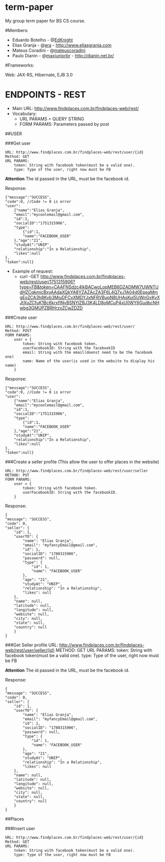 term-paper
==========

My group term paper for BS CS course.

#Members:
* Eduardo Botelho - @[EdKnight](https://github.com/EdKnight)
* Elias Granja - @[era](https://github.com/era) - http://www.eliasgranja.com 
* Mateus Coradini - @[mateuscoradini](https://github.com/mateuscoradini)
* Paulo Dianin - @[maxjuniorbr](https://github.com/maxjuniorbr) -  http://dianin.net.br/



#Frameworks:

Web: JAX-RS, Hibernate, EJB 3.0

ENDPOINTS - REST
==========

* Main URL: http://www.findplaces.com.br/findplaces-web/rest/
* Vocabulary:
	* URL PARAMS = QUERY STRING
	* FORM PARAMS: Parameters passed by post

##USER 

###Get user

	URL: http://www.findplaces.com.br/findplaces-web/rest/user/{id}
	Method: GET
	URL PARAMS:
		token: String with facebook token(must be a valid one).
		type: Type of the user, right now must be FB

**Attention** The id passed in the URL, must be the facebook id.

Response:
	
	{"message":"SUCCESS",
	"code":0, //Code != 0 is error	
	"user":
		{"name":"Elias Granja",
		"email":"mycoolemail@gmail.com",
		"id":1,
		"socialID":"1751315906",
		"type":
			{"id":1,
			"name":"FACEBOOK_USER"
		},"age":"21",
		"studyAt":"UNIP",
		"relationship":"In a Relationship",
		"likes":null
	},
	"token":null}

* Example of request:
	* curl -GET http://www.findplaces.com.br/findplaces-web/rest/user/1751315906?type=FB&token=CAAFNSdzc4IkBACwoLopMEB6DZADMW7UWNTUdHZCqkmicBxyAAdaXQkYA8YZAZAcZA3F6L4Q7xJ1A04d0EpeaMmgEoZCA3h8Kvb3MiuDFCvXMDYJxNFRVBupN8UHAsKul5UWnGvKyXJtXuZCfuK1Bc6krxfINyBSNYlZBJ3K4LD8oMCuP4xU0WY6GudbcNHwbg3GMUPZBRHrzxZCwZDZD
	
###Create user

	URL: http://www.findplaces.com.br/findplaces-web/rest/user/
	Method: POST
	FORM PARAMS:
		user = {
			token: String with facebook token.
			userFacebookID: String with the facebookID
			email: String with the email(doenst need to be the facebook one)
			name: Name of the user(is used in the website to display his name)
		}

Response:
	
	{"message":"SUCCESS",
	"code":0, //Code != 0 is error	
	"user":
		{"name":"Elias Granja",
		"email":"mycoolemail@gmail.com",
		"id":1,
		"socialID":"1751315906",
		"type":
			{"id":1,
			"name":"FACEBOOK_USER"
		},"age":"21",
		"studyAt":"UNIP",
		"relationship":"In a Relationship",
		"likes":null
	},
	"token":null}
	
###Create a seller profile
(This allow the user to offer places in the website)

	URL: http://www.findplaces.com.br/findplaces-web/rest/user/seller
	METHOD: PUT
	FORM PARAMS:
		user = {
			token: String with facebook token.
			userFacebookID: String with the facebookID.
		}

Response:

	{
    "message": "SUCCESS",
    "code": 0,
    "seller": {
        "id": 1,
        "userTO": {
            "name": "Elias Granja",
            "email": "myfancyEmail@gmail.com",
            "id": 1,
            "socialID": "1780315906",
            "password": null,
            "type": {
                "id": 1,
                "name": "FACEBOOK_USER"
            },
            "age": "21",
            "studyAt": "UNIP",
            "relationship": "In a Relationship",
            "likes": null
        },
        "name": null,
        "latitude": null,
        "longitude": null,
        "website": null,
        "city": null,
        "state": null,
        "country": null
    	}
	}
		
###Get Seller profile
	URL: http://www.findplaces.com.br/findplaces-web/rest/user/seller/{id}
	METHOD: GET
	URL PARAMS:
		token: String with facebook token(must be a valid one).
		type: Type of the user, right now must be FB
		
**Attention** The id passed in the URL, must be the facebook id.

Response:

	{
    "message": "SUCCESS",
    "code": 0,
    "seller": {
        "id": 1,
        "userTO": {
            "name": "Elias Granja",
            "email": "myfancyEmail@gmail.com",
            "id": 1,
            "socialID": "1780315906",
            "password": null,
            "type": {
                "id": 1,
                "name": "FACEBOOK_USER"
            },
            "age": "21",
            "studyAt": "UNIP",
            "relationship": "In a Relationship",
            "likes": null
        },
        "name": null,
        "latitude": null,
        "longitude": null,
        "website": null,
        "city": null,
        "state": null,
        "country": null
    	}
	}


##Places

###Insert user

	URL: http://www.findplaces.com.br/findplaces-web/rest/user/{id}
	Method: GET
	URL PARAMS:
		token: String with facebook token(must be a valid one).
		type: Type of the user, right now must be FB
